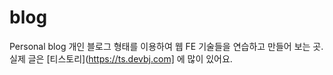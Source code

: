 # blog
Personal blog 
개인 블로그 형태를 이용하여 웹 FE 기술들을 연습하고 만들어 보는 곳.
실제 글은 [티스토리](https://ts.devbj.com] 에 많이 있어요.
